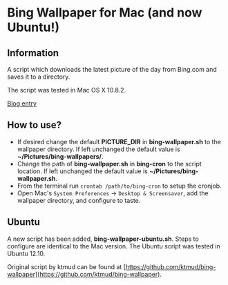 Bing Wallpaper for Mac (and now Ubuntu!)
========================================

Information
-----------
A script which downloads the latest picture of the day from Bing.com and saves it to a directory.

The script was tested in Mac OS X 10.8.2.

[Blog entry](http://blog.ideasftw.com/bing-desktop-for-mac)

How to use?
-----------
* If desired change the default **PICTURE_DIR** in **bing-wallpaper.sh** to the wallpaper directory. If left unchanged the default value is **~/Pictures/bing-wallpapers/**.
* Change the path of **bing-wallpaper.sh** in **bing-cron** to the script location. If left unchanged the default value is **~/Pictures/bing-wallpaper.sh**.
* From the terminal run `crontab /path/to/bing-cron` to setup the cronjob.
* Open Mac's `System Preferences` -> `Desktop & Screensaver`, add the wallpaper directory, and configure to taste.

Ubuntu
------
A new script has been added, **bing-wallpaper-ubuntu.sh**. Steps to configure are identical to the Mac version. The Ubuntu script was tested in Ubuntu 12.10.

Original script by ktmud can be found at [https://github.com/ktmud/bing-wallpaper](https://github.com/ktmud/bing-wallpaper).

